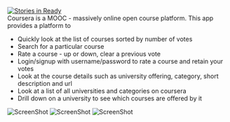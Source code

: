 [![Stories in Ready](http://badge.waffle.io/prolificcoder/coursera-ratings.png)](http://waffle.io/prolificcoder/coursera-ratings)  
Coursera is a MOOC - massively online open course platform. 
This app provides a platform to

* Quickly look at the list of courses sorted by number of votes
* Search for a particular course
* Rate a course - up or down, clear a previous vote
* Login/signup with username/password to rate a course and retain your votes
* Look at the course details such as university offering, category, short description and url
* Look at a list of all universities and categories on coursera
* Drill down on a university to see which courses are offered by it

![ScreenShot](https://raw.github.com/prolificcoder/coursera-ratings/master/screenshots/course_details.png)
![ScreenShot](https://raw.github.com/prolificcoder/coursera-ratings/master/screenshots/course_list.png)
![ScreenShot](https://raw.github.com/prolificcoder/coursera-ratings/master/screenshots/university_search.png)
